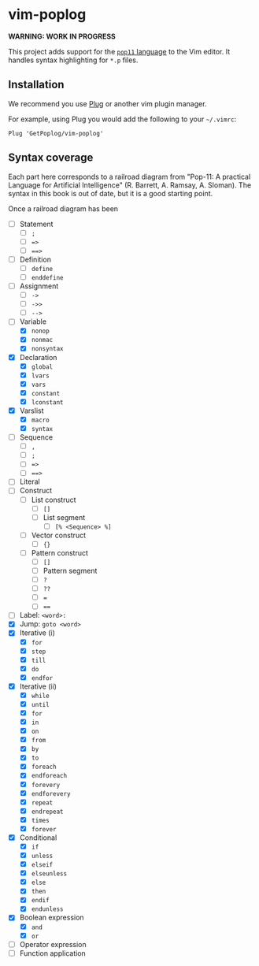 # vim-poplog

**WARNING: WORK IN PROGRESS**

This project adds support for the [`pop11` language](https://getpoplog.github.io/)
to the Vim editor. It handles syntax highlighting for `*.p` files.

## Installation
We recommend you use [Plug](https://github.com/junegunn/vim-plug) or another vim
plugin manager.

For example, using Plug you would add the following to your `~/.vimrc`:
```vim
Plug 'GetPoplog/vim-poplog'
```

## Syntax coverage
Each part here corresponds to a railroad diagram from "Pop-11: A practical Language for Artificial Intelligence" (R. Barrett, A. Ramsay, A. Sloman).
The syntax in this book is out of date, but it is a good starting point.

Once a railroad diagram has been 
- [ ] Statement
  - [ ] `;`
  - [ ] `=>`
  - [ ] `==>`
- [ ] Definition
  - [ ] `define`
  - [ ] `enddefine`
- [ ] Assignment
  - [ ]  `->`
  - [ ]  `->>`
  - [ ]  `-->`
- [ ] Variable
  - [x] `nonop`
  - [x] `nonmac`
  - [x] `nonsyntax`
- [x] Declaration
  - [x] `global`
  - [x] `lvars`
  - [x] `vars`
  - [x] `constant`
  - [x] `lconstant`
- [x] Varslist
  - [x] `macro`
  - [x] `syntax`
- [ ] Sequence
  - [ ] `,`
  - [ ] `;`
  - [ ] `=>`
  - [ ] `==>`
- [ ] Literal
- [ ] Construct
  - [ ] List construct 
    - [ ] `[]`
    - [ ] List segment
      - [ ] `[% <Sequence> %]`
  - [ ] Vector construct
    - [ ] `{}`
  - [ ] Pattern construct
    - [ ]  `[]`
    - [ ] Pattern segment
    - [ ] `?`
    - [ ] `??`
    - [ ] `=`
    - [ ] `==`
- [ ] Label: `<word>:`
- [x] Jump: `goto <word>`
- [x] Iterative (i)
  - [x] `for`
  - [x] `step`
  - [x] `till`
  - [x] `do`
  - [x] `endfor`
- [x] Iterative (ii)
  - [x] `while`
  - [x] `until`
  - [x] `for`
  - [x] `in`
  - [x] `on`
  - [x] `from`
  - [x] `by`
  - [x] `to`
  - [x] `foreach`
  - [x] `endforeach`
  - [x] `forevery`
  - [x] `endforevery`
  - [x] `repeat`
  - [x] `endrepeat`
  - [x] `times`
  - [x] `forever`
- [x] Conditional
  - [x] `if`
  - [x] `unless`
  - [x] `elseif`
  - [x] `elseunless`
  - [x] `else`
  - [x] `then`
  - [x] `endif`
  - [x] `endunless`
- [x] Boolean expression
  - [x] `and`
  - [x] `or`
- [ ] Operator expression
- [ ] Function application
